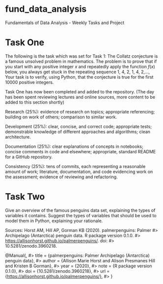 # fund_data_analysis
Fundamentals of Data Analysis - Weekly Tasks and Project 

# Task One

The following is the task which was set for Task 1:
The Collatz conjecture is a famous unsolved problem in mathematics.  The problem is to prove that if you start with any positive integer $x$ and repeatedly apply the function $f(x)$ below, you always get stuck in the repeating sequence 1, 4, 2, 1, 4, 2,...,
Your task is to verify, using Python, that the conjecture is true for the first 10000 positive integers.

Task One has now been completed and added to the repository. (The day has been spent reviewing lectures and online sources, more content to be added to this section shortly)

Research (25%): evidence of research on topics; appropriate referencing; building on work of others; comparison to similar work.

Development (25%): clear, concise, and correct code; appropriate tests; demonstrable knowledge of different approaches and algorithms; clean architecture.

Documentation (25%): clear explanations of concepts in notebooks; concise comments in code and elsewhere; appropriate, standard README for a GitHub repository.

Consistency (25%): tens of commits, each representing a reasonable amount of work; literature, documentation, and code evidencing work on the assessment; evidence of reviewing and refactoring.

# Task Two

Give an overview of the famous penguins data set, explaining the types of variables it contains. Suggest the types of variables that should be used to model them in Python, explaining your rationale.

Sources:
Horst AM, Hill AP, Gorman KB (2020). palmerpenguins: Palmer
#>   Archipelago (Antarctica) penguin data. R package version 0.1.0.
#>   https://allisonhorst.github.io/palmerpenguins/. doi:
#>   10.5281/zenodo.3960218.

@Manual{,
#>     title = {palmerpenguins: Palmer Archipelago (Antarctica) penguin data},
#>     author = {Allison Marie Horst and Alison Presmanes Hill and Kristen B Gorman},
#>     year = {2020},
#>     note = {R package version 0.1.0},
#>     doi = {10.5281/zenodo.3960218},
#>     url = {https://allisonhorst.github.io/palmerpenguins/},
#>   }
